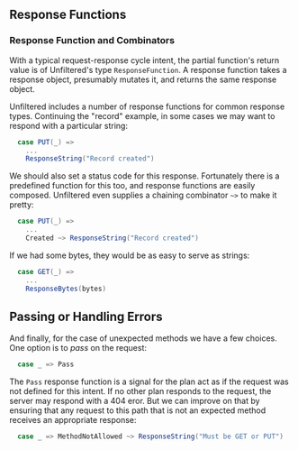 Response Functions
------------------

### Response Function and Combinators

With a typical request-response cycle intent, the partial function's
return value is of Unfiltered's type `ResponseFunction`. A response
function takes a response object, presumably mutates it, and returns
the same response object.

Unfiltered includes a number of response functions for common response
types. Continuing the "record" example, in some cases we may want to
respond with a particular string:

```scala
  case PUT(_) =>
    ...
    ResponseString("Record created")
```

We should also set a status code for this response. Fortunately there
is a predefined function for this too, and response functions are
easily composed. Unfiltered even supplies a chaining combinator `~>`
to make it pretty:

```scala
  case PUT(_) =>
    ...
    Created ~> ResponseString("Record created")
```

If we had some bytes, they would be as easy to serve as strings:

```scala
  case GET(_) =>
    ...
    ResponseBytes(bytes)
```

Passing or Handling Errors
--------------------------

And finally, for the case of unexpected methods we have a few
choices. One option is to *pass* on the request:

```scala
  case _ => Pass
```

The `Pass` response function is a signal for the plan act as if the
request was not defined for this intent. If no other plan responds to
the request, the server may respond with a 404 eror. But we can
improve on that by ensuring that any request to this path that is not
an expected method receives an appropriate response:

```scala
  case _ => MethodNotAllowed ~> ResponseString("Must be GET or PUT")
```
